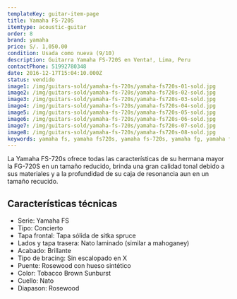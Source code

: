 ```yaml
---
templateKey: guitar-item-page
title: Yamaha FS-720S
itemtype: acoustic-guitar
order: 8
brand: yamaha
price: S/. 1,050.00
condition: Usada como nueva (9/10)
description: Guitarra Yamaha FS-720S en Venta!, Lima, Peru
contactPhone: 51992780348
date: 2016-12-17T15:04:10.000Z
status: vendido
image1: /img/guitars-sold/yamaha-fs-720s/yamaha-fs720s-01-sold.jpg
image2: /img/guitars-sold/yamaha-fs-720s/yamaha-fs720s-02-sold.jpg
image3: /img/guitars-sold/yamaha-fs-720s/yamaha-fs720s-03-sold.jpg
image4: /img/guitars-sold/yamaha-fs-720s/yamaha-fs720s-04-sold.jpg
image5: /img/guitars-sold/yamaha-fs-720s/yamaha-fs720s-05-sold.jpg
image6: /img/guitars-sold/yamaha-fs-720s/yamaha-fs720s-06-sold.jpg
image7: /img/guitars-sold/yamaha-fs-720s/yamaha-fs720s-07-sold.jpg
image8: /img/guitars-sold/yamaha-fs-720s/yamaha-fs720s-08-sold.jpg
keywords: yamaha fs, yamaha fs720s, yamaha fs-720s, yamaha fg, yamaha fg720s, yamaha fg-720s
---
```


La Yamaha FS-720s ofrece todas las características de su hermana mayor la FG-720S en un tamaño reducido, brinda una gran calidad tonal debido a sus materiales y a la profundidad de su caja de resonancia aun en un tamaño recucido.

## Características técnicas

* Serie: Yamaha FS
* Tipo: Concierto
* Tapa frontal: Tapa sólida de sitka spruce
* Lados y tapa trasera: Nato laminado (similar a mahoganey)
* Acabado: Brillante
* Tipo de bracing: Sin escalopado en X
* Puente: Rosewood con hueso sintético
* Color: Tobacco Brown Sunburst
* Cuello: Nato
* Diapason: Rosewood
